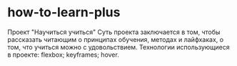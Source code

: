 # how-to-learn-plus
Проект "Научиться учиться"
Суть проекта заключается в том, чтобы рассказать читающим о принципах обучения, методах и лайфхаках, о том, что учиться можно с удовольствием.
Технологии использующиеся в проекте: flexbox; keyframes; hover.
